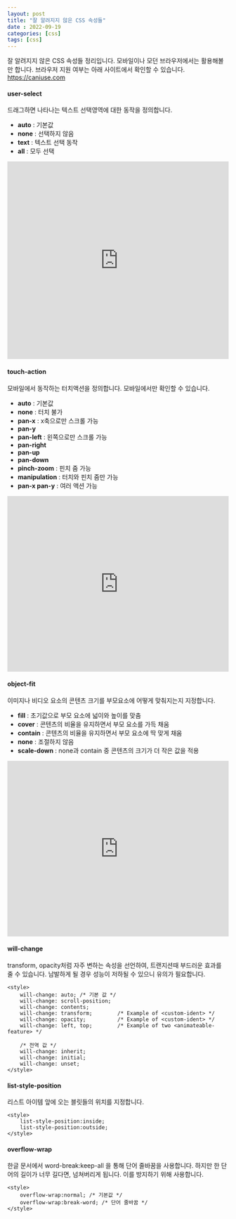 ```yaml
---
layout: post
title: "잘 알려지지 않은 CSS 속성들"
date : 2022-09-19
categories: [css]
tags: [css]
---
```


잘 알려지지 않은 CSS 속성들 정리입니다.
모바일이나 모던 브라우저에서는 활용해볼만 합니다.
브라우저 지원 여부는 아래 사이트에서 확인할 수 있습니다.
<a href="https://caniuse.com/" target="_blank" rel="noopener noreferrer">https://caniuse.com</a>


#### user-select

드래그하면 나타나는 텍스트 선택영역에 대한 동작을 정의합니다.

- **auto** : 기본값
- **none** : 선택하지 않음
- **text** : 텍스트 선택 동작
- **all** : 모두 선택

<iframe height="450" style="width: 100%;" scrolling="no" title="user-select" src="https://codepen.io/yonghap/embed/WNxPBKY?height=265&theme-id=dark&default-tab=html,result" frameborder="no" loading="lazy" allowtransparency="true" allowfullscreen="true">

</iframe>

#### touch-action

모바일에서 동작하는 터치액션을 정의합니다.
모바일에서만 확인할 수 있습니다.

- **auto** : 기본값
- **none** : 터치 불가
- **pan-x** : x축으로만 스크롤 가능
- **pan-y**
- **pan-left** : 왼쪽으로만 스크롤 가능
- **pan-right**
- **pan-up**
- **pan-down**
- **pinch-zoom** : 핀치 줌 가능
- **manipulation** : 터치와 핀치 줌만 가능
- **pan-x pan-y** : 여러 액션 가능

<iframe height="400" style="width: 100%;" scrolling="no" title="touch-action" src="https://codepen.io/yonghap/embed/NWroVVo?height=265&theme-id=dark&default-tab=html,result" frameborder="no" loading="lazy" allowtransparency="true" allowfullscreen="true">
</iframe>

#### object-fit

이미지나 비디오 요소의 콘텐츠 크기를 부모요소에 어떻게 맞춰지는지 지정합니다.

- **fill** : 초기값으로 부모 요소에 넓이와 높이를 맞춤
- **cover** : 콘텐츠의 비율을 유지하면서 부모 요소를 가득 채움
- **contain** : 콘텐츠의 비율을 유지하면서 부모 요소에 딱 맞게 채움
- **none** : 조절하지 않음
- **scale-down** : none과 contain 중 콘텐츠의 크기가 더 작은 값을 적용

<iframe height="400" style="width: 100%;" scrolling="no" title="touch-action" src="https://codepen.io/yonghap/embed/XWNXmNV?height=265&theme-id=dark&default-tab=html,result" frameborder="no" loading="lazy" allowtransparency="true" allowfullscreen="true">
</iframe>

#### will-change

transform, opacity처럼 자주 변하는 속성을 선언하여, 트랜지션때 부드러운 효과를 줄 수 있습니다. 
남발하게 될 경우 성능이 저하될 수 있으니 유의가 필요합니다.

```
<style>
	will-change: auto; /* 기본 값 */
	will-change: scroll-position;
	will-change: contents;
	will-change: transform;        /* Example of <custom-ident> */
	will-change: opacity;          /* Example of <custom-ident> */
	will-change: left, top;        /* Example of two <animateable-feature> */

	/* 전역 값 */
	will-change: inherit;
	will-change: initial;
	will-change: unset;
</style>
```

#### list-style-position

리스트 아이템 앞에 오는 블릿들의 위치를 지정합니다.

```
<style>
	list-style-position:inside; 
	list-style-position:outside; 
</style>
```

#### overflow-wrap

한글 문서에서 word-break:keep-all 을 통해 단어 줄바꿈을 사용합니다.
하지만 한 단어의 길이가 너무 길다면, 넘쳐버리게 됩니다.
이를 방지하기 위해 사용합니다.

```
<style>
	overflow-wrap:normal; /* 기본값 */
	overflow-wrap:break-word; /* 단어 줄바꿈 */
</style>
```